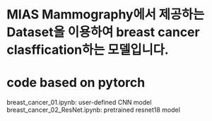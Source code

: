 # MIAS Mammography에서 제공하는 Dataset을 이용하여 breast cancer clasffication하는 모델입니다.


# code based on pytorch
breast_cancer_01.ipynb: user-defined CNN model<br>
breast_cancer_02_ResNet.ipynb: pretrained resnet18 model
